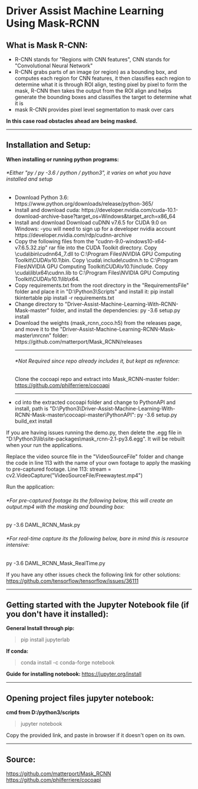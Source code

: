 # Driver Assist Machine Learning Using Mask-RCNN

## What is Mask R-CNN:

<ul>
 	<li> R-CNN stands for "Regions with CNN features", CNN stands for "Convolutional Neural Network" </li>
  <li> R-CNN grabs parts of an image (or region) as a bounding box, and computes each region for CNN features, it then classifies each region to determine what it is through ROI align, testing pixel by pixel to form the mask, R-CNN then takes the output from the ROI align and helps generate the bounding boxes and classifies the target to determine what it is </li>
<li> mask R-CNN provides pixel level segmentation to mask over cars </li>
</ul>

<strong> In this case road obstacles ahead are being masked. </strong>

<hr>

## Installation and Setup:

<strong> When installing or running python programs: </strong>

  <h6> *Either "py / py -3.6 / python / python3", it varies on what you have installed and setup </h6>
  
<ul>
<li> 
Download Python 3.6:
https://www.python.org/downloads/release/python-365/ </li>
 	
 <li> 
Install and download cuda:
https://developer.nvidia.com/cuda-10.1-download-archive-base?target_os=Windows&target_arch=x86_64 </li>
 
<li> 
Install and download Download cuDNN v7.6.5 for CUDA 9.0 on Windows: 
-you will need to sign up for a developer nvidia account
https://developer.nvidia.com/rdp/cudnn-archive 
</li>

<li> 
Copy the following files from the "cudnn-9.0-windows10-x64-v7.6.5.32.zip" rar file into the CUDA Toolkit directory.
Copy <installpath>\cuda\bin\cudnn64_7.dll to C:\Program Files\NVIDIA GPU Computing Toolkit\CUDA\v10.1\bin.
Copy <installpath>\cuda\ include\cudnn.h to C:\Program Files\NVIDIA GPU Computing Toolkit\CUDA\v10.1\include.
Copy <installpath>\cuda\lib\x64\cudnn.lib to C:\Program Files\NVIDIA GPU Computing Toolkit\CUDA\v10.1\lib\x64. 
 </li>

 <li> 
Copy requirements.txt from the root directory in the "RequirementsFile" folder and place it in "D:\Python3\Scripts" and install it:
pip install tkintertable
pip install -r requirements.txt 
</li>

 <li> 
Change directory to "Driver-Assist-Machine-Learning-With-RCNN-Mask-master" folder, and install the dependencies:
py -3.6 setup.py install
 </li>

<li> 
Download the weights (mask_rcnn_coco.h5) from the releases page, and move it to the "Driver-Assist-Machine-Learning-RCNN-Mask-master\mrcnn" folder:
https://github.com/matterport/Mask_RCNN/releases 
</li>

<hr>
<h6>  *Not Required since repo already includes it, but kept as reference: </h6> 

Clone the cocoapi repo and extract into Mask_RCNN-master folder:
https://github.com/philferriere/cocoapi


<hr>
<li> 
cd into the extracted cocoapi folder and change to PythonAPI and install, path is "D:\Python3\Driver-Assist-Machine-Learning-With-RCNN-Mask-master\cocoapi-master\PythonAPI":
py -3.6 setup.py build_ext install
</li> 
</ul>

If you are having issues running the demo.py, then delete the .egg file in "D:\Python3\lib\site-packages\mask_rcnn-2.1-py3.6.egg".
It will be rebuilt when your run the applications.

Replace the video source file in the "VideoSourceFile" folder and change the code in line 113 with the name of your own footage to apply the masking to pre-captured footage.
Line 113:  stream = cv2.VideoCapture("VideoSourceFile/Freewaytest.mp4")

Run the application:
<h6> *For pre-captured footage its the following below, this will create an output.mp4 with the masking and bounding box: </h6> 
py -3.6 DAML_RCNN_Mask.py

<h6>  *For real-time capture its the following below, bare in mind this is resource intensive: </h6> 
py -3.6 DAML_RCNN_Mask_RealTime.py

If you have any other issues check the following link for other solutions:
https://github.com/tensorflow/tensorflow/issues/36111

<hr>

## Getting started with the Jupyter Notebook file (if you don't have it installed):

<strong> General Install through pip: </strong> 
>  pip install jupyterlab 
 
<strong> If conda: </strong> 
> conda install -c conda-forge notebook

<strong> Guide for installing notebook: </strong> 
https://jupyter.org/install

<hr>

## Opening project files jupyter notebook:

<strong> cmd from D:/python3/scripts </strong> 
> jupyter notebook

Copy the provided link, and paste in browser if it doesn't open on its own.

<hr>

## Source:

https://github.com/matterport/Mask_RCNN
https://github.com/philferriere/cocoapi
